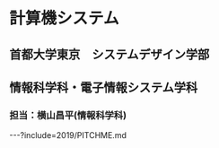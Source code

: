 # 計算機システム

## 首都大学東京　システムデザイン学部

## 情報科学科・電子情報システム学科

### 担当：横山昌平(情報科学科)

---?include=2019/PITCHME.md